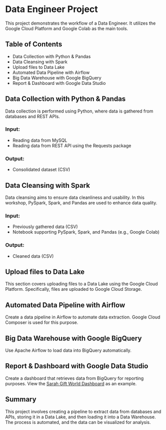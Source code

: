# Data Engineer Project

This project demonstrates the workflow of a Data Engineer. It utilizes the Google Cloud Platform and Google Colab as the main tools.

## Table of Contents
* Data Collection with Python & Pandas
* Data Cleansing with Spark
* Upload files to Data Lake
* Automated Data Pipeline with Airflow
* Big Data Warehouse with Google BigQuery
* Report & Dashboard with Google Data Studio

## Data Collection with Python & Pandas
Data collection is performed using Python, where data is gathered from databases and REST APIs.

### Input:
- Reading data from MySQL
- Reading data from REST API using the Requests package

### Output:
- Consolidated dataset (CSV)

## Data Cleansing with Spark
Data cleansing aims to ensure data cleanliness and usability. In this workshop, PySpark, Spark, and Pandas are used to enhance data quality.

### Input:
- Previously gathered data (CSV)
- Notebook supporting PySpark, Spark, and Pandas (e.g., Google Colab)

### Output:
- Cleaned data (CSV)

## Upload files to Data Lake
This section covers uploading files to a Data Lake using the Google Cloud Platform. Specifically, files are uploaded to Google Cloud Storage.

## Automated Data Pipeline with Airflow
Create a data pipeline in Airflow to automate data extraction. Google Cloud Composer is used for this purpose.

## Big Data Warehouse with Google BigQuery
Use Apache Airflow to load data into BigQuery automatically.

## Report & Dashboard with Google Data Studio
Create a dashboard that retrieves data from BigQuery for reporting purposes. View the [Sarah Gift World Dashboard](https://datastudio.google.com/embed/u/0/reporting/6805ef50-0d56-4531-9cc3-7ec34a8843ea/page/O2KNC) as an example.

## Summary
This project involves creating a pipeline to extract data from databases and APIs, storing it in a Data Lake, and then loading it into a Data Warehouse. The process is automated, and the data can be visualized for analysis.